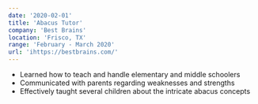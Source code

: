 ```yaml
---
date: '2020-02-01'
title: 'Abacus Tutor'
company: 'Best Brains'
location: 'Frisco, TX'
range: 'February - March 2020'
url: 'ihttps://bestbrains.com/'
---
```


- Learned how to teach and handle elementary and middle schoolers
- Communicated with parents regarding weaknesses and strengths
- Effectively taught several children about the intricate abacus concepts

